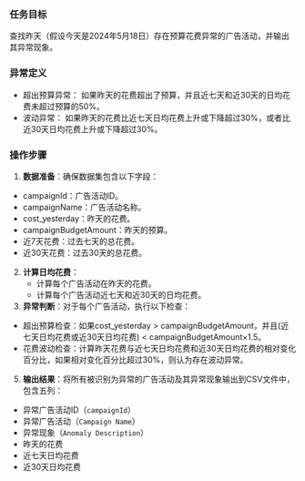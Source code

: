 ### 任务目标
查找昨天（假设今天是2024年5月18日）存在预算花费异常的广告活动，并输出其异常现象。

### 异常定义
 - 超出预算异常： 如果昨天的花费超出了预算，并且近七天和近30天的日均花费未超过预算的50%。
 - 波动异常： 如果昨天的花费比近七天日均花费上升或下降超过30%，或者比近30天日均花费上升或下降超过30%。

### 操作步骤
1. **数据准备**：确保数据集包含以下字段：
 - campaignId：广告活动ID。
 - campaignName：广告活动名称。
 - cost_yesterday：昨天的花费。
 - campaignBudgetAmount：昨天的预算。
 - 近7天花费：过去七天的总花费。
 - 近30天花费：过去30天的总花费。
2. **计算日均花费**：
   - 计算每个广告活动在昨天的花费。
   - 计算每个广告活动近七天和近30天的日均花费。
3. **异常判断**：对于每个广告活动，执行以下检查：
 - 超出预算检查：如果cost_yesterday > campaignBudgetAmount，并且(近七天日均花费或近30天日均花费) < campaignBudgetAmount×1.5。
 - 花费波动检查：计算昨天花费与近七天日均花费和近30天日均花费的相对变化百分比，如果相对变化百分比超过30%，则认为存在波动异常。
5. **输出结果**：将所有被识别为异常的广告活动及其异常现象输出到CSV文件中，包含五列：
 - 异常广告活动ID（`campaignId`）
 - 异常广告活动（`Campaign Name`）
 - 异常现象（`Anomaly Description`）
 - 昨天的花费
 - 近七天日均花费
 - 近30天日均花费

